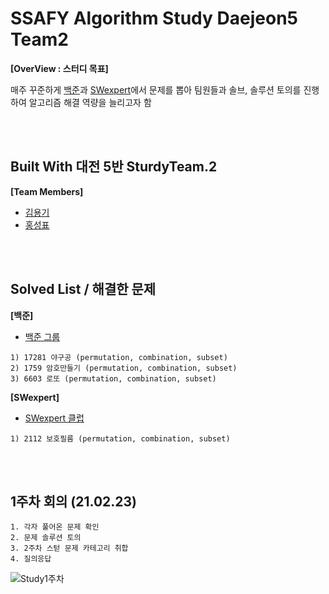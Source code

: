# SSAFY Algorithm Study Daejeon5 Team2 
**[OverView : 스터디 목표]**


매주 꾸준하게 [백준](https://www.acmicpc.net)과 [SWexpert](https://swexpertacademy.com/main/main.do)에서 문제를 뽑아 팀원들과 솔브, 솔루션 토의를 진행하여 알고리즘 해결 역량을 늘리고자 함 

<br/>
<br/>


## Built With 대전 5반 SturdyTeam.2
**[Team Members]**  
* [김용기](https://github.com/KIMYONGGEE) 
* [홍성표](https://github.com/seongpyoHong) 
<br/>
<br/>

## Solved List / 해결한 문제
**[백준]**
* [백준 그룹](https://www.acmicpc.net/group/10394) 

```
1) 17281 야구공 (permutation, combination, subset)
2) 1759 암호만들기 (permutation, combination, subset)
3) 6603 로또 (permutation, combination, subset)
```
**[SWexpert]**  
* [SWexpert 클럽](https://swexpertacademy.com/main/talk/solvingClub/clubView.do?solveclubId=AXe6MIfaWOcDFAS5) 

```
1) 2112 보호필름 (permutation, combination, subset)
```
<br/>
<br/>

## 1주차 회의 (21.02.23)

```
1. 각자 풀어온 문제 확인
2. 문제 솔루션 토의
3. 2주차 스턷 문제 카테고리 취합
4. 질의응답
```
![Study1주차](https://user-images.githubusercontent.com/43742747/109383354-60d31b80-7929-11eb-890e-166ab8d05415.png)


<br/>
<br/>

